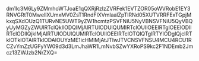 dm1lc3M6Ly9ZMmhoWTJoaE1qQXRjRzlzZVRFek1EVTZOR05oWVRobE1EY3RNVGRtT0MwellXUmxMV0ZsT1RndFlXVmlaalZpTlRNd05XUTVRRFExTGpjMkxqSXdOUzQ1TURvNE5UWT9yZW1hcmtzPSVFNiU5NyVBNSVFNiU5QyVBQyUyMGZyZWUlRTclQkIlODQlMjAlRTUlODUlQUMlRTclOUIlOEElRTglOEElODIlRTclODIlQjklMjAlRTUlODUlQUMlRTclOUIlOEElRTclOTQlQTglRTYlODglQjclRTklOTklOTAlRTklODAlOUYzME1icHMlMjAtJTIwJTVCNSVFNSU4MCU4RCU1RCZvYmZzUGFyYW09d3d3LmJhaWR1LmNvbSZwYXRoPS9kc2F1NDEmb2Jmcz13ZWJzb2NrZXQ=
